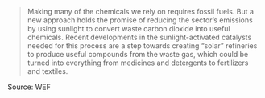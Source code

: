 > Making many of the chemicals we rely on requires fossil fuels. But a new approach holds the promise of reducing the sector’s emissions by using sunlight to convert waste carbon dioxide into useful chemicals. Recent developments in the sunlight-activated catalysts needed for this process are a step towards creating “solar” refineries to produce useful compounds from the waste gas, which could be turned into everything from medicines and detergents to fertilizers and textiles.

Source: WEF
